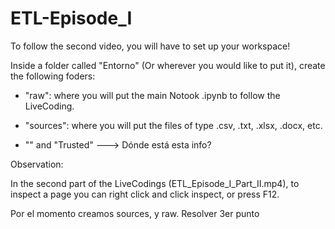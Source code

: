 # ETL-Episode_I

To follow the second video, you will have to set up your workspace!

Inside a folder called "Entorno" (Or wherever you would like to put it), create the following foders: 

- "raw": where you will put the main Notook .ipynb to follow the LiveCoding.
 
- "sources": where you will put the files of type .csv, .txt, .xlsx, .docx, etc.

- "" and "Trusted"      ---> Dónde está esta info?


Observation:

In the second part of the LiveCodings (ETL_Episode_I_Part_II.mp4), to inspect a page you can right click and click inspect, or press F12.




Por el momento creamos sources, y raw.   Resolver 3er punto


